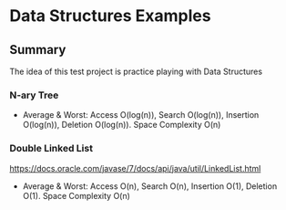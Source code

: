 # Data Structures Examples 

## Summary
The idea of this test project is practice playing with Data Structures


### N-ary Tree
- Average & Worst: Access O(log(n)), Search O(log(n)), Insertion O(log(n)), Deletion O(log(n)). Space Complexity O(n)

### Double Linked List
https://docs.oracle.com/javase/7/docs/api/java/util/LinkedList.html
- Average & Worst: Access O(n), Search O(n), Insertion O(1), Deletion O(1). Space Complexity O(n)



